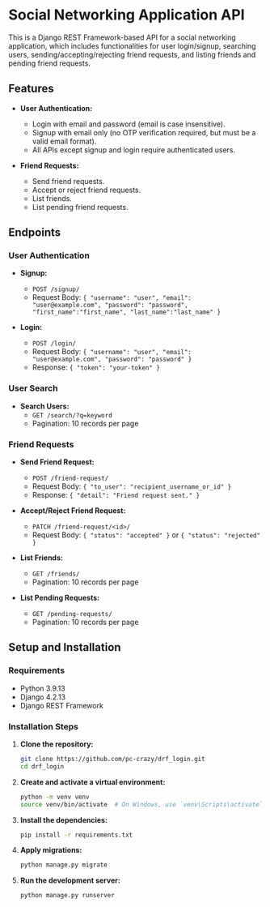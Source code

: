 # Social Networking Application API

This is a Django REST Framework-based API for a social networking application, which includes functionalities for user login/signup, searching users, sending/accepting/rejecting friend requests, and listing friends and pending friend requests.

## Features

- **User Authentication:**
  - Login with email and password (email is case insensitive).
  - Signup with email only (no OTP verification required, but must be a valid email format).
  - All APIs except signup and login require authenticated users.

- **Friend Requests:**
  - Send friend requests.
  - Accept or reject friend requests.
  - List friends.
  - List pending friend requests.

## Endpoints

### User Authentication

- **Signup:**
  - `POST /signup/`
  - Request Body: `{ "username": "user", "email": "user@example.com", "password": "password", "first_name":"first_name", "last_name":"last_name" }`
  
- **Login:**
  - `POST /login/`
  - Request Body: `{ "username": "user", "email": "user@example.com", "password": "password" }`
  - Response: `{ "token": "your-token" }`

### User Search

- **Search Users:**
  - `GET /search/?q=keyword`
  - Pagination: 10 records per page

### Friend Requests

- **Send Friend Request:**
  - `POST /friend-request/`
  - Request Body: `{ "to_user": "recipient_username_or_id" }`
  - Response: `{ "detail": "Friend request sent." }`

- **Accept/Reject Friend Request:**
  - `PATCH /friend-request/<id>/`
  - Request Body: `{ "status": "accepted" }` or `{ "status": "rejected" }`

- **List Friends:**
  - `GET /friends/`
  - Pagination: 10 records per page

- **List Pending Requests:**
  - `GET /pending-requests/`
  - Pagination: 10 records per page

## Setup and Installation

### Requirements

- Python 3.9.13
- Django 4.2.13
- Django REST Framework

### Installation Steps

1. **Clone the repository:**

    ```bash
    git clone https://github.com/pc-crazy/drf_login.git
    cd drf_login
    ```

2. **Create and activate a virtual environment:**

    ```bash
    python -m venv venv
    source venv/bin/activate  # On Windows, use `venv\Scripts\activate`
    ```

3. **Install the dependencies:**

    ```bash
    pip install -r requirements.txt
    ```

4. **Apply migrations:**

    ```bash
    python manage.py migrate
    ```

5. **Run the development server:**

    ```bash
    python manage.py runserver
    ```
